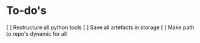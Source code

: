# To-do's
[ ] Restructure all python tools
[ ] Save all artefacts in storage 
[ ] Make path to repo's dynamic for all
